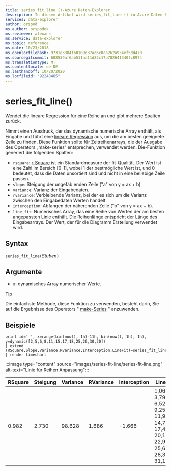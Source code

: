 ```yaml
---
title: series_fit_line ()-Azure Daten-Explorer
description: In diesem Artikel wird series_fit_line () in Azure Daten-Explorer beschrieben.
services: data-explorer
author: orspod
ms.author: orspodek
ms.reviewer: alexans
ms.service: data-explorer
ms.topic: reference
ms.date: 10/23/2018
ms.openlocfilehash: 9731e3384fb0109c37ad6c0ca262a954ef5dd470
ms.sourcegitcommit: 608539af6ab511aa11d82c17b782641340fc8974
ms.translationtype: MT
ms.contentlocale: de-DE
ms.lasthandoff: 10/20/2020
ms.locfileid: "92248465"
---
```

# <a name="series_fit_line"></a>series_fit_line()

Wendet die lineare Regression für eine Reihe an und gibt mehrere Spalten zurück.  

Nimmt einen Ausdruck, der das dynamische numerische Array enthält, als Eingabe und führt eine [lineare Regression](https://en.wikipedia.org/wiki/Line_fitting) aus, um die am besten geeignete Zeile zu finden. Diese Funktion sollte für Zeitreihenarrays, die der Ausgabe des Operators „make-series“ entsprechen, verwendet werden. Die-Funktion generiert die folgenden Spalten:
* `rsquare`: [r-Square](https://en.wikipedia.org/wiki/Coefficient_of_determination) ist ein Standardmeasure der fit-Qualität. Der Wert ist eine Zahl im Bereich [0-1], wobei 1 der bestmögliche Wert ist, und 0 bedeutet, dass die Daten unsortiert sind und nicht in eine beliebige Zeile passen. 
* `slope`: Steigung der ungefäb enden Zeile ("a" von y = ax + b).
* `variance`: Varianz der Eingabedaten.
* `rvariance`: Verbleibende Varianz, bei der es sich um die Varianz zwischen den Eingabedaten Werten handelt
* `interception`: Abfangen der näherenden Zeile ("b" von y = ax + b).
* `line_fit`: Numerisches Array, das eine Reihe von Werten der am besten angepassten Linie enthält. Die Reihenlänge entspricht der Länge des Eingabearrays. Der Wert, der für die Diagramm Erstellung verwendet wird.

## <a name="syntax"></a>Syntax

`series_fit_line(`*Stuben*`)`

## <a name="arguments"></a>Argumente

* *x*: dynamisches Array numerischer Werte.

> [!TIP]
> Die einfachste Methode, diese Funktion zu verwenden, besteht darin, Sie auf die Ergebnisse des Operators " [make-Series](make-seriesoperator.md) " anzuwenden.

## <a name="examples"></a>Beispiele

<!-- csl: https://help.kusto.windows.net:443/Samples -->
```kusto
print id=' ', x=range(bin(now(), 1h)-11h, bin(now(), 1h), 1h), y=dynamic([2,5,6,8,11,15,17,18,25,26,30,30])
| extend (RSquare,Slope,Variance,RVariance,Interception,LineFit)=series_fit_line(y)
| render timechart
```

:::image type="content" source="images/series-fit-line/series-fit-line.png" alt-text="Linie für Reihen Anpassung":::

| RSquare | Steigung | Variance | RVariance | Interception | LineFit                                                                                     |
|---------|-------|----------|-----------|--------------|---------------------------------------------------------------------------------------------|
| 0.982   | 2.730 | 98.628   | 1.686     | -1.666       | 1,064, 3,7945, 6,526, 9,256, 11,987, 14,718, 17,449, 20,180, 22,910, 25,641, 28,371, 31,102 |
